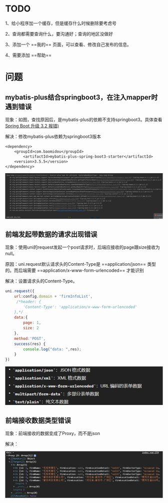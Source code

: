 # TODO

1、给小程序加一个缓存，但是缓存什么时候删除要考虑号

2、查询都需要查询什么，要沟通好；查询的地区没做好

3、添加一个 ==我的== 页面，可以查看、修改自己发布的信息。

4、需要添加 ==帮助== 





# 问题

## mybatis-plus结合springboot3，在注入mapper时遇到错误

现象：如图，查找原因后，是mybatis-plus的依赖不支持springboot3。具体查看 [Spring Boot 升级 3.2 报错) ](https://developer.aliyun.com/article/1395691) 

解决：修改mybatis-plus依赖为springboot3版本

```
<dependency>
    <groupId>com.baomidou</groupId>
    	<artifactId>mybatis-plus-spring-boot3-starter</artifactId>
    <version>3.5.5</version>
</dependency>
```

![image-20240319143038330](./assets/image-20240319143038330.png)



## 前端发起带数据的请求出现错误

现象：使用uni的request发起一个post请求时，后端应接收的page跟size接收为null。

原因：uni.request默认请求头的Content-Type是 ==application/json== 类型的。而后端需要 ==application/x-www-form-urlencoded== 才能识别

解决：设置请求头的Content-Type。

```js
uni.request({
    url:config.domain + 'firmInfoList',
     /*header: {  
     	'Content-Type': 'application/x-www-form-urlencoded'  
	},*/ 
    data:{
        page: 1,
        size: 2
    },
    method:'POST',
    success(res) {
    	console.log("data: ",res);
    }
})
```

![image-20240319163833569](./assets/image-20240319163833569.png)



## 前端接收数据类型错误

现象：前端接收的数据变成了Proxy，而不是json

解决：

![image-20240319210250651](./assets/image-20240319210250651.png)






































